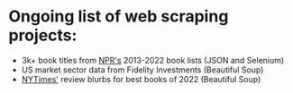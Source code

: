 # Ongoing list of web scraping projects:

- 3k+ book titles from [NPR's](https://apps.npr.org/best-books/#view=covers&year=2022) 2013-2022 book lists (JSON and Selenium)
- US market sector data from Fidelity Investments (Beautiful Soup)
- [NYTimes'](https://www.nytimes.com/interactive/2022/11/22/books/notable-books.html) review blurbs for best books of 2022 (Beautiful Soup)
